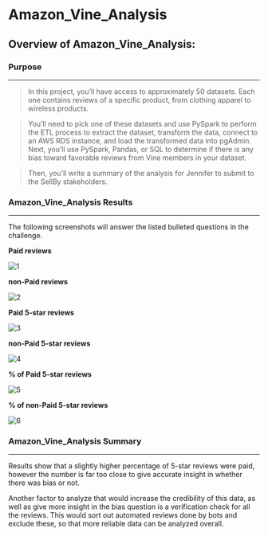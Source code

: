# Amazon_Vine_Analysis

## Overview of Amazon_Vine_Analysis:

### Purpose
___
> In this project, you’ll have access to approximately 50 datasets. Each one contains reviews of a specific product, from clothing apparel to wireless products. 

> You’ll need to pick one of these datasets and use PySpark to perform the ETL process to extract the dataset, transform the data, connect to an AWS RDS instance, and load the transformed data into pgAdmin. Next, you’ll use PySpark, Pandas, or SQL to determine if there is any bias toward favorable reviews from Vine members in your dataset. 

> Then, you’ll write a summary of the analysis for Jennifer to submit to the SellBy stakeholders.

### Amazon_Vine_Analysis Results
___
The following screenshots will answer the listed bulleted questions in the challenge.

**Paid reviews**

![1](https://user-images.githubusercontent.com/89520192/149707495-96372ddf-1b6f-4039-b45e-57e43ab41059.PNG)

**non-Paid reviews**

![2](https://user-images.githubusercontent.com/89520192/149707512-bec8bd65-f381-41cc-93c1-bc6f1ecc7ec0.PNG)


**Paid 5-star reviews**

![3](https://user-images.githubusercontent.com/89520192/149707518-2e41d09e-0118-4b8f-b8ec-ef885f6bd3ec.PNG)


**non-Paid 5-star reviews**

![4](https://user-images.githubusercontent.com/89520192/149707527-c776d1c4-5911-4163-99de-fdf46fb7cf75.PNG)


**% of Paid 5-star reviews**

![5](https://user-images.githubusercontent.com/89520192/149707531-5db2427c-efc8-41de-91ed-3426d8855d70.PNG)


**% of non-Paid 5-star reviews**

![6](https://user-images.githubusercontent.com/89520192/149707538-638551b0-df5e-4355-a93a-cc04287a673d.PNG)


### Amazon_Vine_Analysis Summary
___

Results show that a slightly higher percentage of 5-star reviews were paid, however the number is far too close to give accurate insight in whether there was bias or not. 

Another factor to analyze that would increase the credibility of this data, as well as give more insight in the bias question is a verification check for all the reviews. This would sort out automated reviews done by bots and exclude these, so that more reliable data can be analyzed overall.
 
